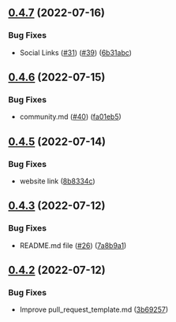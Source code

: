 ## [0.4.7](https://github.com/CryptoverseWeb3/Cryptoverse/compare/v0.4.6...v0.4.7) (2022-07-16)


### Bug Fixes

* Social Links ([#31](https://github.com/CryptoverseWeb3/Cryptoverse/issues/31)) ([#39](https://github.com/CryptoverseWeb3/Cryptoverse/issues/39)) ([6b31abc](https://github.com/CryptoverseWeb3/Cryptoverse/commit/6b31abcf5d3e0cacbec40321d0ebb6bed13d984b))



## [0.4.6](https://github.com/CryptoverseWeb3/Cryptoverse/compare/v0.4.5...v0.4.6) (2022-07-15)


### Bug Fixes

* community.md ([#40](https://github.com/CryptoverseWeb3/Cryptoverse/issues/40)) ([fa01eb5](https://github.com/CryptoverseWeb3/Cryptoverse/commit/fa01eb553dd1a72597ca074dc9879a8a7558980b))



## [0.4.5](https://github.com/CryptoverseWeb3/Cryptoverse/compare/v0.4.3...v0.4.5) (2022-07-14)


### Bug Fixes

* website link ([8b8334c](https://github.com/CryptoverseWeb3/Cryptoverse/commit/8b8334cb3df1adb7297b442b2eabc1b4b44aa0d1))



## [0.4.3](https://github.com/CryptoverseWeb3/Cryptoverse/compare/v0.4.2...v0.4.3) (2022-07-12)


### Bug Fixes

* README.md file ([#26](https://github.com/CryptoverseWeb3/Cryptoverse/issues/26)) ([7a8b9a1](https://github.com/CryptoverseWeb3/Cryptoverse/commit/7a8b9a1982bdc84d2b72806c7dbd31b5f8709a30))



## [0.4.2](https://github.com/CryptoverseWeb3/Cryptoverse/compare/v0.3.0...v0.4.2) (2022-07-12)


### Bug Fixes

* Improve pull_request_template.md ([3b69257](https://github.com/CryptoverseWeb3/Cryptoverse/commit/3b6925757779a21e4da7d33baa66bc4f56d39af9))



